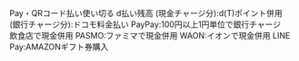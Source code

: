 Pay・QRコード払い使い切る d払い残高 (現金チャージ分):d(T)ポイント併用  
(銀行チャージ分):ドコモ料金払い PayPay:100円以上1円単位で銀行チャージ  
飲食店で現金併用 PASMO:ファミマで現金併用 WAON:イオンで現金併用 LINE  
Pay:AMAZONギフト券購入